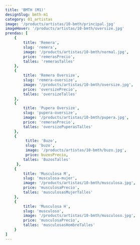```yaml
---
title: 'BMTH (M1)'
designSlug: bmth-m1
category: 01_artistas
image: '/products/artistas/10-bmth/principal.jpg'
imageHover: '/products/artistas/10-bmth/oversize.jpg'
prendas: [
    {   
        title: 'Remera',
        slug: 'remera',          
        image: '/products/artistas/10-bmth/normal.jpg',
        price: 'remerasPrecio',
        talles: 'remerasTalles'
    },
    {
        title: 'Remera Oversize',
        slug: 'remera-oversize',
        image: '/products/artistas/10-bmth/oversize.jpg',
        price: 'oversizePrecio',
        talles: 'oversizeTalles'
    },
    {
        title: 'Pupera Oversize',
        slug: 'pupera-oversize',
        image: '/products/artistas/10-bmth/pupera.jpg',
        price: 'remerasPrecio',
        talles: 'oversizePuperasTalles'
    },
    {
         title: 'Buzo',
         slug: 'buzo',
         image: '/products/artistas/10-bmth/buzo.jpg',
         price: buzosPrecio,
        talles: 'BuzosTalles'
     },
    {
        title: 'Musculosa M',
        slug: 'musculosa-mujer',
        image: '/products/artistas/10-bmth/musculosa.jpg',
        price: 'musculosaPrecio',
        talles: 'musculosasMujerTalles'
    },
    {
        title: 'Musculosa H',
        slug: 'musculoso',
        image: '/products/artistas/10-bmth/musculoso.jpg',
        price: 'musculosaPrecio',
        talles: 'musculosasHombreTalles'
    }
]
---
```

